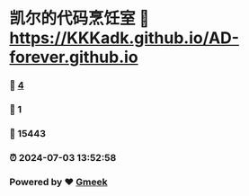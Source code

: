 # 凯尔的代码烹饪室 :link: https://KKKadk.github.io/AD-forever.github.io 
### :page_facing_up: [4](https://KKKadk.github.io/AD-forever.github.io/tag.html) 
### :speech_balloon: 1 
### :hibiscus: 15443 
### :alarm_clock: 2024-07-03 13:52:58 
### Powered by :heart: [Gmeek](https://github.com/Meekdai/Gmeek)

